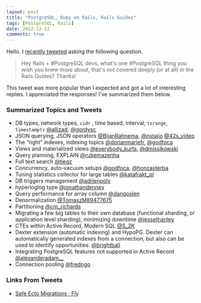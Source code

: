 ```yaml
---
layout: post
title: "PostgreSQL, Ruby on Rails, Rails Guides"
tags: [PostgreSQL, Rails]
date: 2022-12-12
comments: true
---
```


Hello. I [recently tweeted](https://twitter.com/andatki/status/1601292470205444096) asking the following question.

> Hey Rails + #PostgreSQL devs, what's one #PostgreSQL thing you wish you knew more about, that's not covered deeply (or at all) in the Rails Guides? Thanks!

This tweet was more popular than I expected and got a lot of interesting replies. I appreciated the responses! I've summarized them below.

### Summarized Topics and Tweets

* DB types, network types, `cidr` , time based, interval, `tsrange`, `timestamptz` [@allizad](https://twitter.com/allizad/status/1601632620919463936), [@gordysc](https://twitter.com/gordysc/status/1601647517435064321)
* JSON querying, JSON operators [@BijanRahnema](https://twitter.com/BijanRahnema/status/1601535710452154368), [@nstajio](https://twitter.com/nstajio/status/1601593160517681152) [@42s_video](https://twitter.com/42s_video/status/1601481503245971456)
* The “right” indexes, indexing topics [@dorianmariefr](https://twitter.com/dorianmariefr/status/1601548000543010817), [@godfoca](https://twitter.com/godfoca/status/1601681808675901441)
* Views and materialized views [@everybody_kurts](https://twitter.com/everybody_kurts/status/1601639296146243586), [@dmissikowski](https://twitter.com/dmissikowski/status/1601615582994268161)
* Query planning, EXPLAIN [@rubemazenha](https://twitter.com/rubemazenha/status/1601616303047184386)
* Full text search [@tiegz](https://twitter.com/tiegz/status/1601603470964187136)
* Concurrency, auto-vacuum setups [@godfoca](https://twitter.com/godfoca/status/1601582858011041794), [@honzasterba](https://twitter.com/honzasterba/status/1601559014856269824)
* Tuning statistics collector for large tables [@katafrakt_pl](https://twitter.com/katafrakt_pl/status/1601558812074602497)
* DB triggers  management [@adrienpoly](https://twitter.com/adrienpoly/status/1601491599816798208)
* hyperloglog type [@jonathandenney](https://twitter.com/jonathandenney/status/1601644590985281537)
* Query performance for array column [@dangoslen](https://twitter.com/dangoslen/status/1602300527185895424)
* Denormalization [@TomaszM89477675](https://twitter.com/TomaszM89477675/status/1602218247947960321)
* Partitioning [@cm_richards](https://twitter.com/cm_richards/status/1601503915580981249)
* Migrating a few big tables to their own database (functional sharding, or application level sharding), minimizing downtime [@jessethanley](https://twitter.com/jessethanley/status/1601714248463175680)
* CTEs within Active Record, Modern SQL [@S_2K](https://twitter.com/S_2K/status/1601655304907001856)
* Dexter extension (automatic indexing) and HypoPG. Dexter can automatically generated indexes from a connection, but also can be used to identify opportunities. [@brightball](https://twitter.com/brightball/status/1602342185852350469)
* Integrating PostgreSQL features not supported in Active Record [@alexanderadam__](https://twitter.com/alexanderadam__/status/1601462107832487936)
* Connection pooling [@fredngo](https://twitter.com/fredngo/status/1601595824315969536)


### Links From Tweets

* [Safe Ecto Migrations · Fly](https://fly.io/phoenix-files/safe-ecto-migrations/)
